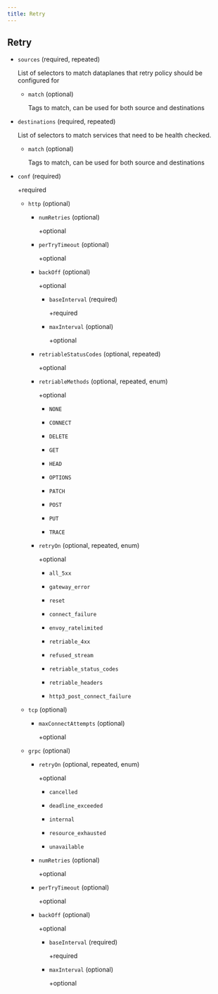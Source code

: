 ```yaml
---
title: Retry
---
```

## Retry

- `sources` (required, repeated)

    List of selectors to match dataplanes that retry policy should be
    configured for    
    
    - `match` (optional)
    
        Tags to match, can be used for both source and destinations

- `destinations` (required, repeated)

    List of selectors to match services that need to be health checked.    
    
    - `match` (optional)
    
        Tags to match, can be used for both source and destinations

- `conf` (required)

    +required    
    
    - `http` (optional)    
        
        - `numRetries` (optional)
        
            +optional    
        
        - `perTryTimeout` (optional)
        
            +optional    
        
        - `backOff` (optional)
        
            +optional    
            
            - `baseInterval` (required)
            
                +required    
            
            - `maxInterval` (optional)
            
                +optional    
        
        - `retriableStatusCodes` (optional, repeated)
        
            +optional    
        
        - `retriableMethods` (optional, repeated, enum)
        
            +optional
        
            - `NONE`
        
            - `CONNECT`
        
            - `DELETE`
        
            - `GET`
        
            - `HEAD`
        
            - `OPTIONS`
        
            - `PATCH`
        
            - `POST`
        
            - `PUT`
        
            - `TRACE`    
        
        - `retryOn` (optional, repeated, enum)
        
            +optional
        
            - `all_5xx`
        
            - `gateway_error`
        
            - `reset`
        
            - `connect_failure`
        
            - `envoy_ratelimited`
        
            - `retriable_4xx`
        
            - `refused_stream`
        
            - `retriable_status_codes`
        
            - `retriable_headers`
        
            - `http3_post_connect_failure`    
    
    - `tcp` (optional)    
        
        - `maxConnectAttempts` (optional)
        
            +optional    
    
    - `grpc` (optional)    
        
        - `retryOn` (optional, repeated, enum)
        
            +optional
        
            - `cancelled`
        
            - `deadline_exceeded`
        
            - `internal`
        
            - `resource_exhausted`
        
            - `unavailable`    
        
        - `numRetries` (optional)
        
            +optional    
        
        - `perTryTimeout` (optional)
        
            +optional    
        
        - `backOff` (optional)
        
            +optional    
            
            - `baseInterval` (required)
            
                +required    
            
            - `maxInterval` (optional)
            
                +optional

